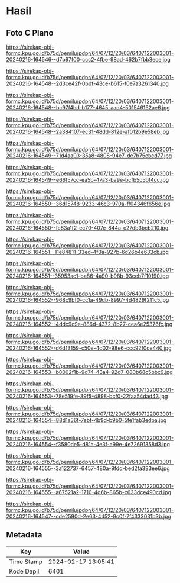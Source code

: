 # Hasil

## Foto C Plano

https://sirekap-obj-formc.kpu.go.id/b75d/pemilu/pdpr/64/07/12/20/03/6407122003001-20240216-164546--d7b97f00-ccc2-4fbe-98ad-462b7fbb3ece.jpg

https://sirekap-obj-formc.kpu.go.id/b75d/pemilu/pdpr/64/07/12/20/03/6407122003001-20240216-164548--2d3ce42f-0bdf-43ce-b615-f0e7a3261340.jpg

https://sirekap-obj-formc.kpu.go.id/b75d/pemilu/pdpr/64/07/12/20/03/6407122003001-20240216-164548--bc97f4bd-b177-4645-aad4-501546162ae6.jpg

https://sirekap-obj-formc.kpu.go.id/b75d/pemilu/pdpr/64/07/12/20/03/6407122003001-20240216-164548--2a384107-ec31-48dd-812e-af012b9e58eb.jpg

https://sirekap-obj-formc.kpu.go.id/b75d/pemilu/pdpr/64/07/12/20/03/6407122003001-20240216-164549--71d4aa03-35a8-4808-94e7-de7b75cbcd77.jpg

https://sirekap-obj-formc.kpu.go.id/b75d/pemilu/pdpr/64/07/12/20/03/6407122003001-20240216-164549--e66f57cc-ea5b-47a3-ba9e-bcfb5c5b14cc.jpg

https://sirekap-obj-formc.kpu.go.id/b75d/pemilu/pdpr/64/07/12/20/03/6407122003001-20240216-164550--36d15748-9233-46c3-970a-ff04346f656e.jpg

https://sirekap-obj-formc.kpu.go.id/b75d/pemilu/pdpr/64/07/12/20/03/6407122003001-20240216-164550--fc83a1f2-ec70-407e-844a-c27db3bcb210.jpg

https://sirekap-obj-formc.kpu.go.id/b75d/pemilu/pdpr/64/07/12/20/03/6407122003001-20240216-164551--11e84811-33ed-4f3a-927b-6d26b4e633cb.jpg

https://sirekap-obj-formc.kpu.go.id/b75d/pemilu/pdpr/64/07/12/20/03/6407122003001-20240216-164551--35953ac1-ba86-4a90-b98b-93ceb7f10190.jpg

https://sirekap-obj-formc.kpu.go.id/b75d/pemilu/pdpr/64/07/12/20/03/6407122003001-20240216-164552--968c9bf0-cc1a-49db-8997-4d4829f211c5.jpg

https://sirekap-obj-formc.kpu.go.id/b75d/pemilu/pdpr/64/07/12/20/03/6407122003001-20240216-164552--4ddc9c9e-886d-4372-8b27-cea6e25376fc.jpg

https://sirekap-obj-formc.kpu.go.id/b75d/pemilu/pdpr/64/07/12/20/03/6407122003001-20240216-164552--d6d13159-c50e-4d02-98e6-ccc92f0ce440.jpg

https://sirekap-obj-formc.kpu.go.id/b75d/pemilu/pdpr/64/07/12/20/03/6407122003001-20240216-164553--b8002f1b-9d74-43a4-92d7-080b68c5bbc9.jpg

https://sirekap-obj-formc.kpu.go.id/b75d/pemilu/pdpr/64/07/12/20/03/6407122003001-20240216-164553--78e519fe-39f5-4898-bcf0-22faa54dad43.jpg

https://sirekap-obj-formc.kpu.go.id/b75d/pemilu/pdpr/64/07/12/20/03/6407122003001-20240216-164554--88d1a36f-7ebf-4b9d-b9b0-5fe1fab3edba.jpg

https://sirekap-obj-formc.kpu.go.id/b75d/pemilu/pdpr/64/07/12/20/03/6407122003001-20240216-164554--f3580de5-d81a-4e3f-a99e-4e72691358d3.jpg

https://sirekap-obj-formc.kpu.go.id/b75d/pemilu/pdpr/64/07/12/20/03/6407122003001-20240216-164555--3a122737-6457-480a-9fdd-bed2fa383ee6.jpg

https://sirekap-obj-formc.kpu.go.id/b75d/pemilu/pdpr/64/07/12/20/03/6407122003001-20240216-164555--a67521a2-1710-4d6b-865b-c633dce490cd.jpg

https://sirekap-obj-formc.kpu.go.id/b75d/pemilu/pdpr/64/07/12/20/03/6407122003001-20240216-164547--cde2590d-2e63-4d52-9c0f-7f4333031b3b.jpg


## Metadata

| Key        | Value               |
| ---------- | ------------------- |
| Time Stamp | 2024-02-17 13:05:41 |
| Kode Dapil | 6401                |



